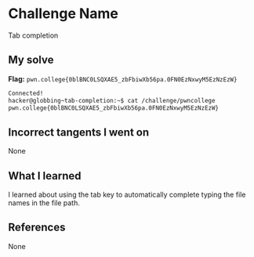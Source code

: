 # Challenge Name
Tab completion

## My solve
**Flag:** `pwn.college{0blBNC0LSQXAE5_zbFbiwXb56pa.0FN0EzNxwyM5EzNzEzW}`


```bash
Connected!
hacker@globbing~tab-completion:~$ cat /challenge/pwncollege​ 
pwn.college{0blBNC0LSQXAE5_zbFbiwXb56pa.0FN0EzNxwyM5EzNzEzW}
```

## Incorrect tangents I went on
None

## What I learned
I learned about using the tab key to automatically complete typing the file names in the file path.

## References 
None

